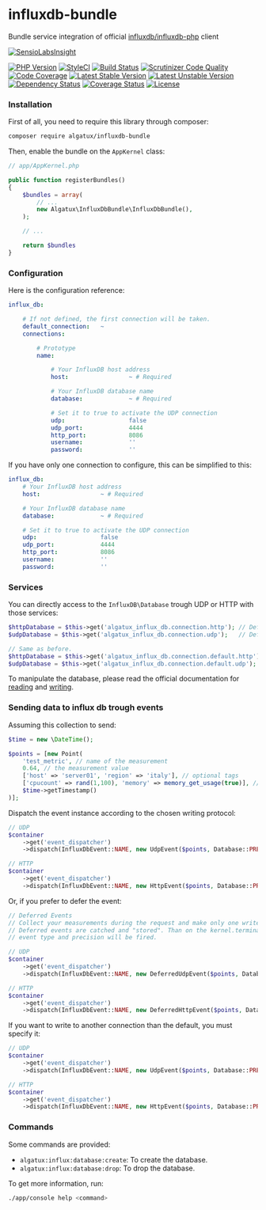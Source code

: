 # influxdb-bundle

Bundle service integration of official [influxdb/influxdb-php](https://github.com/influxdata/influxdb-php) client

[![SensioLabsInsight](https://insight.sensiolabs.com/projects/ecdd3130-abb1-4e63-bb92-20c52838aade/mini.png)](https://insight.sensiolabs.com/projects/ecdd3130-abb1-4e63-bb92-20c52838aade)

[![PHP Version](https://img.shields.io/badge/PHP-%5E7.0-blue.svg)](https://img.shields.io/badge/PHP-%5E7.0-blue.svg) [![StyleCI](https://styleci.io/repos/50687578/shield)](https://styleci.io/repos/50687578) [![Build Status](https://travis-ci.org/Algatux/influxdb-bundle.svg?branch=master)](https://travis-ci.org/Algatux/influxdb-bundle) [![Scrutinizer Code Quality](https://scrutinizer-ci.com/g/Algatux/influxdb-bundle/badges/quality-score.png?b=master)](https://scrutinizer-ci.com/g/Algatux/influxdb-bundle/?branch=master) [![Code Coverage](https://scrutinizer-ci.com/g/Algatux/influxdb-bundle/badges/coverage.png?b=master)](https://scrutinizer-ci.com/g/Algatux/influxdb-bundle/?branch=master)
[![Latest Stable Version](https://poser.pugx.org/algatux/influxdb-bundle/v/stable)](https://packagist.org/packages/algatux/influxdb-bundle) [![Latest Unstable Version](https://poser.pugx.org/algatux/influxdb-bundle/v/unstable)](https://packagist.org/packages/algatux/influxdb-bundle) [![Dependency Status](https://www.versioneye.com/user/projects/57a33e821dadcb004272cfc0/badge.svg?style=flat-square)](https://www.versioneye.com/user/projects/57a33e821dadcb004272cfc0) [![Coverage Status](https://coveralls.io/repos/github/Algatux/influxdb-bundle/badge.svg?branch=master)](https://coveralls.io/github/Algatux/influxdb-bundle?branch=master)  [![License](https://poser.pugx.org/algatux/influxdb-bundle/license)](https://packagist.org/packages/algatux/influxdb-bundle)

### Installation

First of all, you need to require this library through composer:

```bash
composer require algatux/influxdb-bundle
```

Then, enable the bundle on the `AppKernel` class:

```php
// app/AppKernel.php

public function registerBundles()
{
    $bundles = array(
        // ...
        new Algatux\InfluxDbBundle\InfluxDbBundle(),
    );

    // ...

    return $bundles
}
```

### Configuration

Here is the configuration reference:

```yaml
influx_db:

    # If not defined, the first connection will be taken.
    default_connection:   ~
    connections:

        # Prototype
        name:

            # Your InfluxDB host address
            host:                 ~ # Required

            # Your InfluxDB database name
            database:             ~ # Required

            # Set it to true to activate the UDP connection
            udp:                  false
            udp_port:             4444
            http_port:            8086
            username:             ''
            password:             ''
```

If you have only one connection to configure, this can be simplified to this:

```yaml
influx_db:
    # Your InfluxDB host address
    host:                 ~ # Required

    # Your InfluxDB database name
    database:             ~ # Required

    # Set it to true to activate the UDP connection
    udp:                  false
    udp_port:             4444
    http_port:            8086
    username:             ''
    password:             ''
```

### Services

You can directly access to the `InfluxDB\Database` trough UDP or HTTP with those services:

```php
$httpDatabase = $this->get('algatux_influx_db.connection.http'); // Default HTTP connection
$udpDatabase = $this->get('algatux_influx_db.connection.udp');   // Default HTTP connection

// Same as before.
$httpDatabase = $this->get('algatux_influx_db.connection.default.http');
$udpDatabase = $this->get('algatux_influx_db.connection.default.udp');
```

To manipulate the database, please read the official documentation
for [reading](https://github.com/influxdata/influxdb-php#reading)
and [writing](https://github.com/influxdata/influxdb-php#writing-data).

### Sending data to influx db trough events

Assuming this collection to send:

```php
$time = new \DateTime();

$points = [new Point(
    'test_metric', // name of the measurement
    0.64, // the measurement value
    ['host' => 'server01', 'region' => 'italy'], // optional tags
    ['cpucount' => rand(1,100), 'memory' => memory_get_usage(true)], // optional additional fields
    $time->getTimestamp()
)];
```

Dispatch the event instance according to the chosen writing protocol:

```php
// UDP
$container
    ->get('event_dispatcher')
    ->dispatch(InfluxDbEvent::NAME, new UdpEvent($points, Database::PRECISION_SECONDS));

// HTTP
$container
    ->get('event_dispatcher')
    ->dispatch(InfluxDbEvent::NAME, new HttpEvent($points, Database::PRECISION_SECONDS));
```

Or, if you prefer to defer the event:

```php
// Deferred Events
// Collect your measurements during the request and make only one write to influxdb.
// Deferred events are catched and "stored". Than on the kernel.terminate event one write per
// event type and precision will be fired.

// UDP
$container
    ->get('event_dispatcher')
    ->dispatch(InfluxDbEvent::NAME, new DeferredUdpEvent($points, Database::PRECISION_SECONDS));

// HTTP
$container
    ->get('event_dispatcher')
    ->dispatch(InfluxDbEvent::NAME, new DeferredHttpEvent($points, Database::PRECISION_SECONDS));
```

If you want to write to another connection than the default, you must specify it:

```php
// UDP
$container
    ->get('event_dispatcher')
    ->dispatch(InfluxDbEvent::NAME, new UdpEvent($points, Database::PRECISION_SECONDS, 'other_connection'));

// HTTP
$container
    ->get('event_dispatcher')
    ->dispatch(InfluxDbEvent::NAME, new HttpEvent($points, Database::PRECISION_SECONDS, 'other_connection'));
```

### Commands

Some commands are provided:

* `algatux:influx:database:create`: To create the database.
* `algatux:influx:database:drop`: To drop the database.

To get more information, run:

```bash
./app/console help <command>
```
